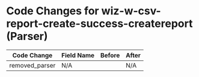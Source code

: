 # Code Changes for wiz-w-csv-report-create-success-createreport (Parser)

| Code Change | Field Name | Before | After |
|-------------|------------|--------|-------|
| removed_parser | N/A |  | N/A |